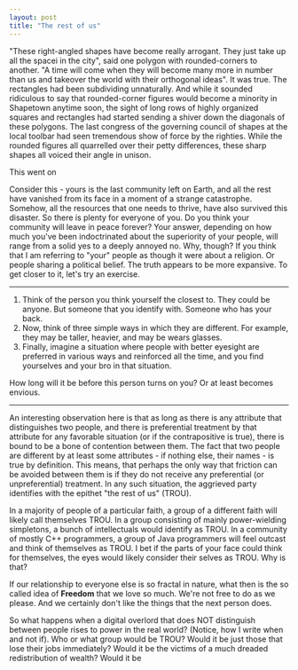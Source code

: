 ```yaml
---
layout: post
title: "The rest of us"
---
```


"These right-angled shapes have become really arrogant. They just take up all the spacei in the city", said one polygon with rounded-corners to another. "A time will come when they will become many more in number than us and takeover the world with their orthogonal ideas". It was true. The rectangles had been subdividing unnaturally. And while it sounded ridiculous to say that rounded-corner figures would become a minority in Shapetown anytime soon, the sight of long rows of highly organized squares and rectangles had started sending a shiver down the diagonals of these polygons. The last congress of the governing council of shapes at the local toolbar had seen tremendous show of force by the righties. While the rounded figures all quarrelled over their petty differences, these sharp shapes all voiced their angle in unison.

This went on

Consider this - yours is the last community left on Earth, and all the rest have vanished from its face in a moment of a strange catastrophe. Somehow, all the resources that one needs to thrive, have also survived this disaster. So there is plenty for everyone of you. Do you think your community will leave in peace forever? Your answer, depending on how much you've been indoctrinated about the superiority of your people, will range from a solid yes to a deeply annoyed no. Why, though?
If you think that I am referring to "your" people as though it were about a religion. Or people sharing a political belief. The truth appears to be more expansive. To get closer to it, let's try an exercise.

<hr/>

1. Think of the person you think yourself the closest to. They could be anyone. But someone that you identify with. Someone who has your back.
2. Now, think of three simple ways in which they are different. For example, they may be taller, heavier, and may be wears glasses.
3. Finally, imagine a situation where people with better eyesight are preferred in various ways and reinforced all the time, and you find yourselves and your bro in that situation.

How long will it be before this person turns on you? Or at least becomes envious.

<hr/>

An interesting observation here is that as long as there is any attribute that distinguishes two people, and there is preferential treatment by that attribute for any favorable situation (or if the contrapositive is true), there is bound to be a bone of contention between them. The fact that two people are different by at least some attributes - if nothing else, their names - is true by definition. This means, that perhaps the only way that friction can be avoided between them is if they do not receive any preferential (or unpreferential) treatment. In any such situation, the aggrieved party identifies with the epithet "the rest of us" (TROU).

In a majority of people of a particular faith, a group of a different faith will likely call themselves TROU. In a group consisting of mainly power-wielding simpletons, a bunch of intellectuals would identify as TROU. In a community of mostly C++ programmers, a group of Java programmers will feel outcast and think of themselves as TROU. I bet if the parts of your face could think for themselves, the eyes would likely consider their selves as TROU. Why is that?

If our relationship to everyone else is so fractal in nature, what then is the so called idea of <b>Freedom</b> that we love so much. We're not free to do as we please. And we certainly don't like the things that the next person does.

So what happens when a digital overlord that does NOT distinguish between people rises to power in the real world? (Notice, how I write when and not if). Who or what group would be TROU? Would it be just those that lose their jobs immediately? Would it be the victims of a much dreaded redistribution of wealth? Would it be
